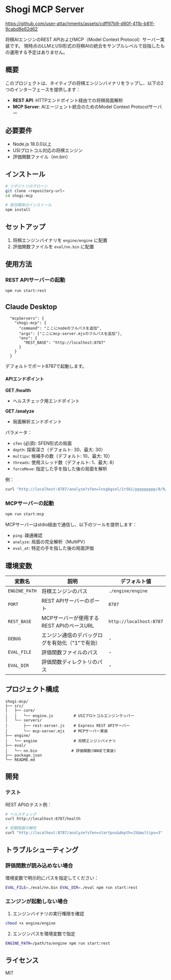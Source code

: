 # Shogi MCP Server


https://github.com/user-attachments/assets/cdff97b9-d60f-411b-b81f-9cabd8e62d62


将棋AIエンジンのREST APIおよびMCP（Model Context Protocol）サーバー実装です。
現時点のLLMとUSI形式の将棋AIの統合をサンプルレベルで目指したもの運用する予定はありません。

## 概要

このプロジェクトは、ネイティブの将棋エンジンバイナリをラップし、以下の2つのインターフェースを提供します：

- **REST API**: HTTPエンドポイント経由での将棋局面解析
- **MCP Server**: AIエージェント統合のためのModel Context Protocolサーバー

## 必要要件

- Node.js 18.0.0以上
- USIプロトコル対応の将棋エンジン
- 評価関数ファイル（nn.bin）

## インストール

```bash
# リポジトリのクローン
git clone <repository-url>
cd shogi-mcp

# 依存関係のインストール
npm install
```

## セットアップ

1. 将棋エンジンバイナリを `engine/engine` に配置
2. 評価関数ファイルを `eval/nn.bin` に配置

## 使用方法

### REST APIサーバーの起動

```bash
npm run start:rest
```

## Claude Desktop
```
  "mcpServers": {
    "shogi-mcp": {
      "command": "ここにnodeのフルパスを追加",
      "args": ["ここにmcp-server.mjsのフルパスを追加"],
      "env": {
        "REST_BASE": "http://localhost:8787"
      }
    }
  }
```

デフォルトでポート8787で起動します。

#### APIエンドポイント

**GET /health**
- ヘルスチェック用エンドポイント

**GET /analyze**
- 局面解析エンドポイント

パラメータ：
- `sfen` (必須): SFEN形式の局面
- `depth`: 探索深さ（デフォルト: 30、最大: 30）
- `multipv`: 候補手の数（デフォルト: 10、最大: 10）
- `threads`: 使用スレッド数（デフォルト: 1、最大: 8）
- `forceMove`: 指定した手を指した後の局面を解析

例：
```bash
curl "http://localhost:8787/analyze?sfen=lnsgkgsnl/1r5b1/ppppppppp/9/9/9/PPPPPPPPP/1B5R1/LNSGKGSNL%20b%20-%201&depth=20&multipv=5"
```

### MCPサーバーの起動

```bash
npm run start:mcp
```

MCPサーバーはstdio経由で通信し、以下のツールを提供します：

- `ping`: 疎通確認
- `analyze`: 局面の完全解析（MultiPV）
- `eval_at`: 特定の手を指した後の局面評価

## 環境変数

| 変数名 | 説明 | デフォルト値 |
|--------|------|--------------|
| `ENGINE_PATH` | 将棋エンジンのパス | `./engine/engine` |
| `PORT` | REST APIサーバーのポート | `8787` |
| `REST_BASE` | MCPサーバーが使用するREST APIのベースURL | `http://localhost:8787` |
| `DEBUG` | エンジン通信のデバッグログを有効化（"1"で有効） | - |
| `EVAL_FILE` | 評価関数ファイルのパス | - |
| `EVAL_DIR` | 評価関数ディレクトリのパス | - |

## プロジェクト構成

```
shogi-mcp/
├── src/
│   ├── core/
│   │   └── engine.js         # USIプロトコルエンジンラッパー
│   └── servers/
│       ├── rest-server.js    # Express REST APIサーバー
│       └── mcp-server.mjs    # MCPサーバー実装
├── engine/
│   └── engine                # 将棋エンジンバイナリ
├── eval/
│   └── nn.bin               # 評価関数(NNUEで実装)
├── package.json
└── README.md        
```

## 開発

### テスト

REST APIのテスト例：

```bash
# ヘルスチェック
curl http://localhost:8787/health

# 初期局面の解析
curl "http://localhost:8787/analyze?sfen=startpos&depth=15&multipv=3"
```

## トラブルシューティング

### 評価関数が読み込めない場合

環境変数で明示的にパスを指定してください：

```bash
EVAL_FILE=./eval/nn.bin EVAL_DIR=./eval npm run start:rest
```

### エンジンが起動しない場合

1. エンジンバイナリの実行権限を確認
```bash
chmod +x engine/engine
```

2. エンジンパスを環境変数で指定
```bash
ENGINE_PATH=/path/to/engine npm run start:rest
```

## ライセンス

MIT
